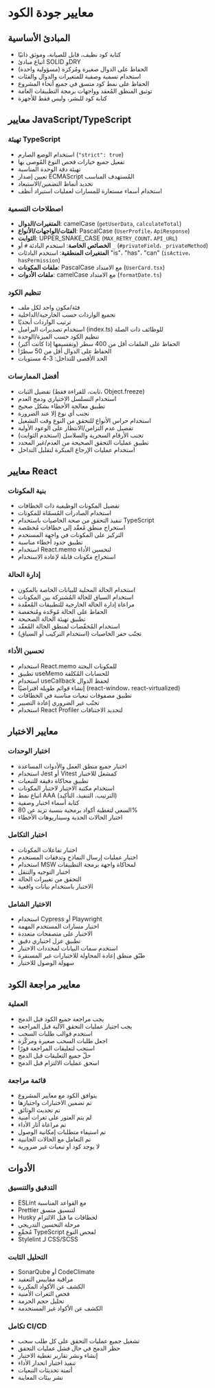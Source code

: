 # معايير جودة الكود

## المبادئ الأساسية

- كتابة كود نظيف، قابل للصيانة، وموثق ذاتيًا
- اتباع مبادئ SOLID وDRY
- الحفاظ على الدوال صغيرة ومُركزة (مسؤولية واحدة)
- استخدام تسمية وصفية للمتغيرات والدوال والفئات
- الحفاظ على نمط كود متسق في جميع أنحاء المشروع
- توثيق المنطق المُعقد وواجهات برمجة التطبيقات العامة
- كتابة كود للبشر، وليس فقط للأجهزة

## معايير JavaScript/TypeScript

### تهيئة TypeScript

- استخدام الوضع الصارم (`"strict": true`)
- تفعيل جميع خيارات فحص النوع المُوصى بها
- تهيئة دقة الوحدة المناسبة
- تعيين إصدار ECMAScript المُستهدف المناسب
- تحديد أنماط التضمين/الاستبعاد
- استخدام أسماء مستعارة للمسارات لعمليات استيراد أنظف

### اصطلاحات التسمية

- **المتغيرات/الدوال**: camelCase (`getUserData`, `calculateTotal`)
- **الفئات/الواجهات/الأنواع**: PascalCase (`UserProfile`، `ApiResponse`)
- **الثوابت**: UPPER_SNAKE_CASE (`MAX_RETRY_COUNT`، `API_URL`)
- **الخصائص الخاصة**: استخدم البادئة `#` أو `_` (`#privateField`، `_privateMethod`)
- **المتغيرات المنطقية**: استخدم البادئات "is"، "has"، "can" (`isActive`، `hasPermission`)
- **ملفات المكونات**: PascalCase مع الامتداد (`UserCard.tsx`)
- **ملفات الأدوات**: camelCase مع الامتداد (`formatDate.ts`)

### تنظيم الكود

- فئة/مكون واحد لكل ملف
- تجميع الواردات حسب الخارجية/الداخلية
- ترتيب الواردات أبجديًا
- استخدام تصديرات البراميل (index.ts) للوظائف ذات الصلة
- تنظيم الكود حسب الميزة/الوحدة
- الحفاظ على الملفات أقل من 400 سطر (وتقسيمها إذا كانت أكبر)
- الحفاظ على الدوال أقل من 50 سطرًا
- الحد الأقصى للتداخل: 3-4 مستويات

### أفضل الممارسات

- تفضيل الثبات (ثابت، للقراءة فقط، Object.freeze)
- استخدام التسلسل الاختياري ودمج العدم
- تطبيق معالجة الأخطاء بشكل صحيح
- تجنب أي نوع إلا عند الضرورة
- استخدام حراس الأنواع للتحقق من النوع وقت التشغيل
- تفضيل عدم التزامن/الانتظار على الوعود الأولية
- تجنب الأرقام السحرية والسلاسل (استخدم الثوابت)
- تطبيق عمليات التحقق الصحيحة من العدم/غير المحدد
- استخدام عمليات الإرجاع المبكرة لتقليل التداخل

## معايير React

### بنية المكونات

- تفضيل المكونات الوظيفية ذات الخطافات
- استخدام الصادرات المُسمّاة للمكونات
- تنفيذ التحقق من صحة الخاصيات باستخدام TypeScript
- استخراج منطق مُعقّد إلى خطافات مُخصّصة
- التركيز على المكونات في واجهة المستخدم
- تطبيق حدود أخطاء مناسبة
- استخدام React.memo لتحسين الأداء
- استخراج مكونات قابلة لإعادة الاستخدام

### إدارة الحالة

- استخدام الحالة المحلية للبيانات الخاصة بالمكون
- استخدام السياق للحالة المُشتركة بين المكونات
- مراعاة إدارة الحالة الخارجية للتطبيقات المُعقّدة
- الحفاظ على الحالة مُوحّدة ومُنخفضة
- تطبيق تهيئة الحالة الصحيحة
- استخدام المُخفّضات لمنطق الحالة المُعقّد
- تجنّب حفر الخاصيات (استخدام التركيب أو السياق)

### تحسين الأداء

- استخدام React.memo للمكونات البحتة
- تطبيق useMemo للحسابات المُكلفة
- استخدام useCallback لحفظ الدوال
- إنشاء قوائم طويلة افتراضيًا (react-window، react-virtualized)
- تطبيق مصفوفات تبعيات مناسبة في الخطافات
- تجنّب غير الضروري إعادة التصيير
- استخدام React Profiler لتحديد الاختناقات

## معايير الاختبار

### اختبار الوحدات

- اختبار جميع منطق العمل والأدوات المساعدة
- استخدام Jest أو Vitest كمشغل للاختبار
- تطبيق محاكاة دقيقة للتبعيات
- استخدام مكتبة الاختبار لاختبار المكونات
- اتباع نمط AAA (الترتيب، التنفيذ، التأكيد)
- كتابة أسماء اختبار وصفية
- السعي لتغطية أكواد برمجية بنسبة تزيد عن 80%
- اختبار الحالات الحدية وسيناريوهات الأخطاء

### اختبار التكامل

- اختبار تفاعلات المكونات
- اختبار عمليات إرسال النماذج وتدفقات المستخدم
- استخدام MSW لمحاكاة واجهة برمجة التطبيقات
- اختبار التوجيه والتنقل
- التحقق من تغييرات الحالة
- الاختبار باستخدام بيانات واقعية

### الاختبار الشامل

- استخدام Cypress أو Playwright
- اختبار مسارات المستخدم المهمة
- الاختبار على متصفحات متعددة
- تطبيق عزل اختباري دقيق
- استخدم سمات البيانات لمحددات الاختبار
- طبّق منطق إعادة المحاولة للاختبارات غير المستقرة
- سهولة الوصول للاختبار

## معايير مراجعة الكود

### العملية

- يجب مراجعة جميع الكود قبل الدمج
- يجب اجتياز عمليات التحقق الآلية قبل المراجعة
- استخدم قوالب طلبات السحب
- اجعل طلبات السحب صغيرة ومركّزة
- استجب لتعليقات المراجعة فورًا
- حلّ جميع التعليقات قبل الدمج
- اسحق عمليات الالتزام قبل الدمج

### قائمة مراجعة

- يتوافق الكود مع معايير المشروع
- تم تضمين الاختبارات واجتيازها
- تم تحديث الوثائق
- لم يتم العثور على ثغرات أمنية
- تم مراعاة آثار الأداء
- تم استيفاء متطلبات إمكانية الوصول
- تم التعامل مع الحالات الجانبية
- لا يوجد كود أو تبعيات غير ضرورية

## الأدوات

### التدقيق والتنسيق

- ESLint مع القواعد المناسبة
- Prettier لتنسيق متسق
- Husky لخطافات ما قبل الالتزام
- مرحلة التحسين التدريجي
- مُجمِّع TypeScript لفحص النوع
- Stylelint لـ CSS/SCSS

### التحليل الثابت

- SonarQube أو CodeClimate
- مراقبة مقاييس التعقيد
- الكشف عن الأكواد المكررة
- فحص الثغرات الأمنية
- تحليل حجم الحزمة
- الكشف عن الأكواد غير المستخدمة

### تكامل CI/CD

- تشغيل جميع عمليات التحقق على كل طلب سحب
- حظر الدمج في حال فشل عمليات التحقق
- إنشاء ونشر تقارير تغطية الاختبار
- تنفيذ اختبار انحدار الأداء
- أتمتة تحديثات التبعيات
- نشر بيئات المعاينة